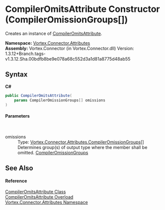 # CompilerOmitsAttribute Constructor (CompilerOmissionGroups[])
 

Creates an instance of <a href="T_Vortex_Connector_Attributes_CompilerOmitsAttribute.md">CompilerOmitsAttribute</a>.

**Namespace:**&nbsp;<a href="N_Vortex_Connector_Attributes.md">Vortex.Connector.Attributes</a><br />**Assembly:**&nbsp;Vortex.Connector (in Vortex.Connector.dll) Version: 1.3.12+Branch.tags-v1.3.12.Sha.00bdfb8be9e078a68c552d3a1d81a8775d48ab55

## Syntax

**C#**<br />
``` C#
public CompilerOmitsAttribute(
	params CompilerOmissionGroups[] omissions
)
```


#### Parameters
&nbsp;<dl><dt>omissions</dt><dd>Type: <a href="T_Vortex_Connector_Attributes_CompilerOmissionGroups.md">Vortex.Connector.Attributes.CompilerOmissionGroups</a>[]<br />Determines group(s) of output type where the member shall be omitted. <a href="T_Vortex_Connector_Attributes_CompilerOmissionGroups.md">CompilerOmissionGroups</a></dd></dl>

## See Also


#### Reference
<a href="T_Vortex_Connector_Attributes_CompilerOmitsAttribute.md">CompilerOmitsAttribute Class</a><br /><a href="Overload_Vortex_Connector_Attributes_CompilerOmitsAttribute__ctor.md">CompilerOmitsAttribute Overload</a><br /><a href="N_Vortex_Connector_Attributes.md">Vortex.Connector.Attributes Namespace</a><br />